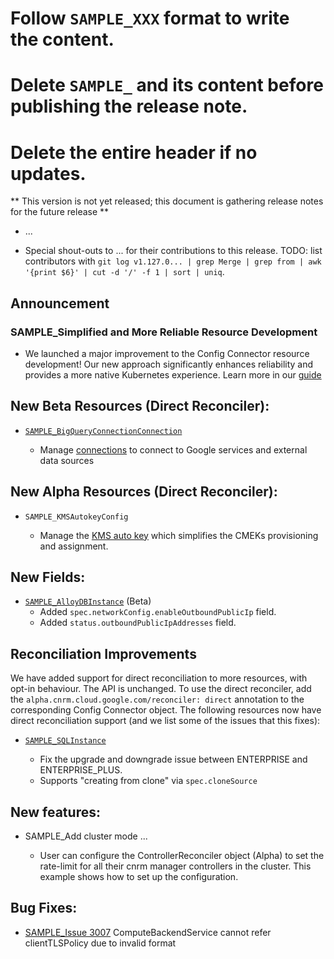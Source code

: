 # Follow `SAMPLE_XXX` format to write the content. 
# Delete `SAMPLE_` and its content before publishing the release note. 
# Delete the entire header if no updates.  

** This version is not yet released; this document is gathering release notes for the future release **

* ...

* Special shout-outs to ... for their contributions to this release.
TODO: list contributors with `git log v1.127.0... | grep Merge | grep from | awk '{print $6}' | cut -d '/' -f 1 | sort | uniq`.

## Announcement 

### SAMPLE_Simplified and More Reliable Resource Development 

* We launched a major improvement to the Config Connector resource development!  Our new approach significantly enhances reliability and provides a more native Kubernetes experience. Learn more in our [guide](https://github.com/GoogleCloudPlatform/k8s-config-connector/tree/master/docs/develop-resources)   

## New Beta Resources (Direct Reconciler):

* [`SAMPLE_BigQueryConnectionConnection`](https://cloud.google.com/config-connector/docs/reference/resource-docs/bigqueryconnection/bigqueryconnectionconnection)

     * Manage [connections](https://cloud.google.com/bigquery/docs/working-with-connections) to connect to Google services and external data sources

## New Alpha Resources (Direct Reconciler):

* `SAMPLE_KMSAutokeyConfig`
 
    * Manage the [KMS auto key](https://cloud.google.com/kms/docs/autokey-overview) which simplifies the CMEKs provisioning and assignment. 
 
## New Fields:

* [`SAMPLE_AlloyDBInstance`](https://cloud.google.com/config-connector/docs/reference/resource-docs/alloydb/alloydbinstance) (Beta)
  * Added `spec.networkConfig.enableOutboundPublicIp` field.
  * Added `status.outboundPublicIpAddresses` field.

## Reconciliation Improvements

We have added support for direct reconciliation to more resources, with opt-in behaviour.  The API is unchanged. To use the direct reconciler, add the `alpha.cnrm.cloud.google.com/reconciler: direct` annotation to the corresponding Config Connector object.  The following resources now have direct reconciliation support (and we list some of the issues that this fixes): 

* [`SAMPLE_SQLInstance`](https://github.com/GoogleCloudPlatform/k8s-config-connector/tree/master/pkg/test/resourcefixture/testdata/basic/sql/v1beta1/sqlinstance)  

    * Fix the upgrade and downgrade issue between ENTERPRISE and ENTERPRISE_PLUS.
    * Supports "creating from clone" via `spec.cloneSource`


## New features:

* SAMPLE_Add cluster mode ... 

    *  User can configure the ControllerReconciler object (Alpha) to set the rate-limit for all their cnrm manager controllers in the cluster. This example shows how to set up the configuration.

## Bug Fixes:

* [SAMPLE_Issue 3007](https://github.com/GoogleCloudPlatform/k8s-config-connector/pull/3007) ComputeBackendService cannot refer clientTLSPolicy due to invalid format
